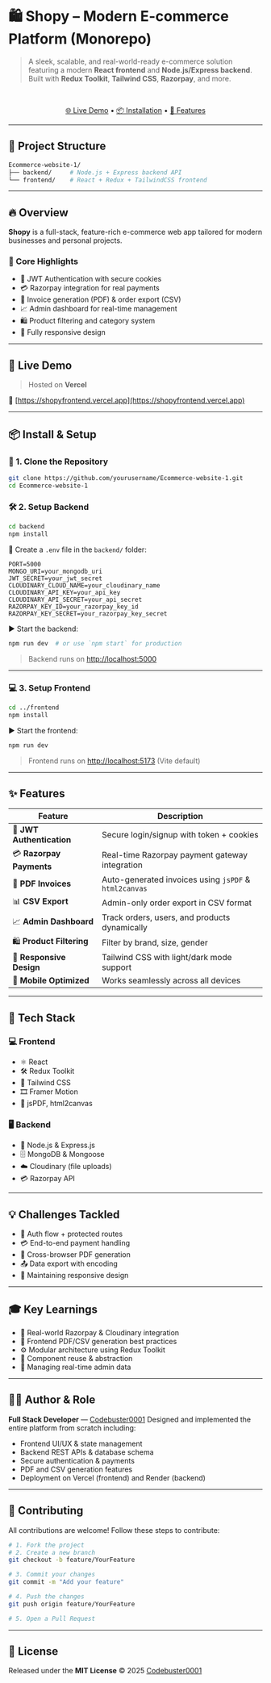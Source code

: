 
# 🛍️ Shopy – Modern E-commerce Platform (Monorepo)

> A sleek, scalable, and real-world-ready e-commerce solution featuring a modern **React frontend** and **Node.js/Express backend**. Built with **Redux Toolkit**, **Tailwind CSS**, **Razorpay**, and more.

<br/>

<div align="center">

[🌐 Live Demo](https://shopyfrontend.vercel.app) • [📦 Installation](#-install--setup) • [🚀 Features](#-features)

</div>

---

## 📁 Project Structure

```bash
Ecommerce-website-1/
├── backend/     # Node.js + Express backend API
└── frontend/    # React + Redux + TailwindCSS frontend
```

---

## 🔥 Overview

**Shopy** is a full-stack, feature-rich e-commerce web app tailored for modern businesses and personal projects.

### 🌟 Core Highlights

* 🔐 JWT Authentication with secure cookies
* 💳 Razorpay integration for real payments
* 🧾 Invoice generation (PDF) & order export (CSV)
* 📈 Admin dashboard for real-time management
* 🛍️ Product filtering and category system
* 📱 Fully responsive design

---

## 🚀 Live Demo

> Hosted on **Vercel**

🔗 [https://shopyfrontend.vercel.app](https://shopyfrontend.vercel.app)

---

## 📦 Install & Setup

### 🧾 1. Clone the Repository

```bash
git clone https://github.com/yourusername/Ecommerce-website-1.git
cd Ecommerce-website-1
```

### 🛠 2. Setup Backend

```bash
cd backend
npm install
```

📁 Create a `.env` file in the `backend/` folder:

```env
PORT=5000
MONGO_URI=your_mongodb_uri
JWT_SECRET=your_jwt_secret
CLOUDINARY_CLOUD_NAME=your_cloudinary_name
CLOUDINARY_API_KEY=your_api_key
CLOUDINARY_API_SECRET=your_api_secret
RAZORPAY_KEY_ID=your_razorpay_key_id
RAZORPAY_KEY_SECRET=your_razorpay_key_secret
```

▶️ Start the backend:

```bash
npm run dev  # or use `npm start` for production
```

> Backend runs on [http://localhost:5000](http://localhost:5000)

---

### 💻 3. Setup Frontend

```bash
cd ../frontend
npm install
```

▶️ Start the frontend:

```bash
npm run dev
```

> Frontend runs on [http://localhost:5173](http://localhost:5173) (Vite default)

---

## ✨ Features

| Feature                   | Description                                           |
| ------------------------- | ----------------------------------------------------- |
| 🔐 **JWT Authentication** | Secure login/signup with token + cookies              |
| 💳 **Razorpay Payments**  | Real-time Razorpay payment gateway integration        |
| 🧾 **PDF Invoices**       | Auto-generated invoices using `jsPDF` & `html2canvas` |
| 📊 **CSV Export**         | Admin-only order export in CSV format                 |
| 📈 **Admin Dashboard**    | Track orders, users, and products dynamically         |
| 🛍️ **Product Filtering** | Filter by brand, size, gender                         |
| 🎨 **Responsive Design**  | Tailwind CSS with light/dark mode support             |
| 📱 **Mobile Optimized**   | Works seamlessly across all devices                   |

---

## 🧱 Tech Stack

### 💻 Frontend

* ⚛️ React
* 🛠 Redux Toolkit
* 💨 Tailwind CSS
* 🎞 Framer Motion
* 📄 jsPDF, html2canvas

### 🖥 Backend

* 🚀 Node.js & Express.js
* 🗄 MongoDB & Mongoose
* ☁️ Cloudinary (file uploads)
* 💳 Razorpay API

---

## 💡 Challenges Tackled

* 🔐 Auth flow + protected routes
* 💳 End-to-end payment handling
* 🧾 Cross-browser PDF generation
* 📤 Data export with encoding
* 📱 Maintaining responsive design

---

## 🎓 Key Learnings

* 🔁 Real-world Razorpay & Cloudinary integration
* 📄 Frontend PDF/CSV generation best practices
* ⚙️ Modular architecture using Redux Toolkit
* 🎨 Component reuse & abstraction
* 🧩 Managing real-time admin data

---

## 👨‍💻 Author & Role

**Full Stack Developer** — [Codebuster0001](https://github.com/Codebuster0001)
Designed and implemented the entire platform from scratch including:

* Frontend UI/UX & state management
* Backend REST APIs & database schema
* Secure authentication & payments
* PDF and CSV generation features
* Deployment on Vercel (frontend) and Render (backend)

---

## 🤝 Contributing

All contributions are welcome!
Follow these steps to contribute:

```bash
# 1. Fork the project
# 2. Create a new branch
git checkout -b feature/YourFeature

# 3. Commit your changes
git commit -m "Add your feature"

# 4. Push the changes
git push origin feature/YourFeature

# 5. Open a Pull Request
```

---

## 📄 License

Released under the **MIT License**
© 2025 [Codebuster0001](https://github.com/Codebuster0001)

